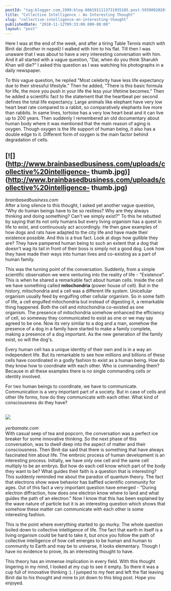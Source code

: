 ```yaml
---
postId: "tag:blogger.com,1999:blog-8061911113731935185.post-5939092020170035559"
title: "Collective Intelligence : An Interesting Thought"
slug: "collective-intelligence-an-interesting-thought"
publishedDate: "2010-11-12T09:33:00.000-08:00"
layout: "post"
---
```


Here I was at the end of the week, and after a tiring Table Tennis match with
Binit dai _(brother in nepali)_ I walked with him to his flat. Till then I was
unaware that I was about to have a very interesting conversation with him. And
it all started with a vague question, "Dai, when do you think Sharukh Khan
will die?" I asked this question as I was watching his photographs in a daily
newspaper.  
  
To this vague question, he replied "Most celebrity have less life expectancy
due to their stressful lifestyle." Then he added, "There is this basic formula
for life, the more you push in your life the less your lifetime becomes." Then
he added a scientific fact to the statement that the heartbeat per second
defines the total life expectancy. Large animals like elephant have very low
heart beat rate compared to a rabbit, so comparatively elephants live more
than rabbits. In same lines, tortoise has a very low heart beat and it can
live up to 200 years. Then suddenly I remembered an old documentary about
human body where it was mentioned that the main reason of aging is oxygen.
Though oxygen is the life support of human being, it also has a double edge to
it. Different form of oxygen is the main factor behind degradation of cells.  
  
[![](http://www.brainbasedbusiness.com/uploads/collective%20intelligence-
thumb.jpg)](http://www.brainbasedbusiness.com/uploads/collective%20intelligence-
thumb.jpg)  
---  
_brainbasedbusiness.com_  
After a long silence to this thought, I asked yet another vague question, "Why
do human beings have to be so restless? Why are they always thinking and doing
something? Can't we simply exist?" To this he rebutted by saying that its not
only humans but every living organism has a quest in life to exist, and
continuously act accordingly. He then gave examples of how dogs and rats have
adapted to the city life and have made their existence possible. And this is a
true fact. Look at dogs how gullible they are? They have pampered human being
to such an extent that a dog that doesn't wag its tail in front of their boss
is simply not a good dog. Look how they have made their ways into human lives
and co-existing as a part of human family.  
  
This was the turning point of the conversation. Suddenly, from a simple
scientific observation we were venturing into the reality of life -
"Existence". This is when he shared a remarkable fact about human cells.
Inside the cell we have something called **mitochondria** (power house of
cell). But in the history, mitochondria and a cell was a different life
system. Unicellular organism usually feed by engulfing other cellular
organism. So in some faith of life, a cell engulfed mitochondria but instead
of digesting it, a remarkable thing happened. Both the cell and mitochondria
co-existed as one organism. The presence of mitochondria somehow enhanced the
efficiency of cell, so someway they communicated to exist as one or we may say
agreed to be one. Now its very similar to a dog and a man, somehow the
presence of a dog in a family have started to make a family complete, making a
presence of a dog important. As the new generation of the family exist, so
will the dog's.  
  
Every human cell has a unique identity of their own and is in a way an
independent life. But its remarkable to see how millions and billions of these
cells have coordinated in a godly fashion to exist as a human being. How do
they know how to coordinate with each other. Who is commanding them? Because
in all these examples there is no single commanding cells or identity
involved.  
  
For two human beings to coordinate, we have to communicate. Communication is a
very important part of a society. But in case of cells and other life forms,
how do they communicate with each other. What kind of consciousness do they
have?  
  
[![](http://yerbamate.com/storage/cup%20of%20tea.jpg)](http://yerbamate.com/storage/cup%20of%20tea.jpg)  
---  
_yerbamate.com_  
With casual seep of tea and popcorn, the conversation was a perfect ice
breaker for some innovative thinking. So the next phase of this conversation,
was to dwell deep into the aspect of matter and their consciousness. Then
Binit dai said that there is something that have always fascinated him about
life. The embroic process of human development is an interesting process.
Initially, we have only one cell and the same cell multiply to be an embryo.
But how do each cell know which part of the body they want to be? What guides
their faith is a question that is interesting? This suddenly reminded me about
the paradox of quantum theory. The fact that electrons show wave behavior has
baffled scientific community for ages. Out of this fact a very important
question have emerged - "During electron diffraction, how does one electron
know where to land and what guides the path of an electron." Now I know that
this has been explained by the wave nature of particle but it is an
interesting question which shows that somehow these matter can communicate
with each other is some interesting fashion.  
  
This is the point where everything started to go murky. The whole question
boiled down to collective intelligence of life. The fact that earth in itself
is a living organism could be hard to take it, but once you follow the path of
collective intelligence of how cell emerges to be human and human to community
to Earth and may be to universe, it looks elementary. Though I have no
evidence to prove, its an interesting thought to have.  
  
This theory has an immense implication in every field. With this thought
lingering in my mind, I looked at my cup to see it empty. So there it was a
cup full of innovative thinking :). I jumped to my feet and left the flat
leaving Binit dai to his thought and mine to jot down to this blog post. Hope
you enjoyed.

